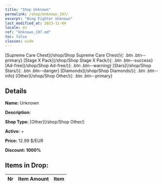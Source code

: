 ```yaml
---
title: "Shop Unknown"
permalink: /shop/Unknown_197/
excerpt: "Wing Fighter Unknown"
last_modified_at: 2023-11-04
locale: en
ref: "Unknown_197.md"
toc: false
classes: wide
---
```



  [Supreme Care Chest](/shop/Shop Supreme Care Chest/){: .btn .btn--primary}   [Stage X Pack](/shop/Shop Stage X Pack/){: .btn .btn--success}   [Ad-free](/shop/Shop Ad-free/){: .btn .btn--warning}   [Stars](/shop/Shop Stars/){: .btn .btn--danger}   [Diamonds](/shop/Shop Diamonds/){: .btn .btn--info}   [Other](/shop/Shop Other/){: .btn .btn--primary} 

## Details

 **Name:** Unknown 

 **Description:** 

 **Shop Type:** [Other](/shop/Shop Other/)

 **Active:** + 

 **Price:** 12.99 $/EUR 

 **Discount: 1000%** 



## Items in Drop:

  |  Nr | Item Amount  |       Item       |
  |:----|:------------:|:-----------------|

